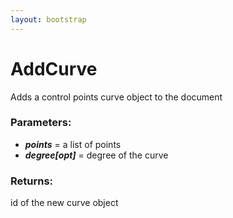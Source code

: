 ```yaml
---
layout: bootstrap
---
```


# AddCurve

Adds a control points curve object to the document
          

### Parameters:

- ***points*** = a list of points
- ***degree[opt]*** = degree of the curve
        

### Returns:


id of the new curve object
        


